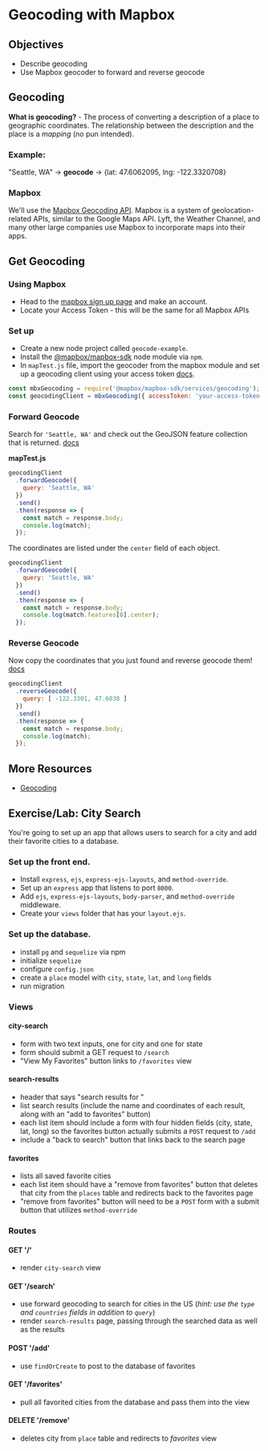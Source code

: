 # Geocoding with Mapbox

## Objectives

* Describe geocoding
* Use Mapbox geocoder to forward and reverse geocode

## Geocoding

**What is geocoding?** - The process of converting a description of a place to geographic coordinates. The relationship between the description and the place is a _mapping_ \(no pun intended\).

### Example:

"Seattle, WA" -&gt; **geocode** -&gt; {lat: 47.6062095, lng: -122.3320708}

### Mapbox

We'll use the [Mapbox Geocoding API](https://www.mapbox.com/api-documentation/#geocoding). Mapbox is a system of geolocation-related APIs, similar to the Google Maps API. Lyft, the Weather Channel, and many other large companies use Mapbox to incorporate maps into their apps.

## Get Geocoding

### Using Mapbox

* Head to the [mapbox sign up page](https://www.mapbox.com/signup/?route-to=%22/account/%22) and make an account.
* Locate your Access Token - this will be the same for all Mapbox APIs

### Set up

* Create a new node project called `geocode-example`.
* Install the [@mapbox/mapbox-sdk](https://github.com/mapbox/mapbox-sdk-js) node module via `npm`.
* In `mapTest.js` file, import the geocoder from the mapbox module and set up a geocoding client using your access token [docs](https://www.mapbox.com/api-documentation/?language=JavaScript#geocoding).

```javascript
const mbxGeocoding = require('@mapbox/mapbox-sdk/services/geocoding');
const geocodingClient = mbxGeocoding({ accessToken: 'your-access-token' });
```

### Forward Geocode

Search for `'Seattle, WA'` and check out the GeoJSON feature collection that is returned. [docs](https://www.mapbox.com/api-documentation/?language=JavaScript#search-for-places)

**mapTest.js**

```javascript
geocodingClient
  .forwardGeocode({
    query: 'Seattle, WA'
  })
  .send()
  .then(response => {
    const match = response.body;
    console.log(match);
  });
```

The coordinates are listed under the `center` field of each object.

```javascript
geocodingClient
  .forwardGeocode({
    query: 'Seattle, WA'
  })
  .send()
  .then(response => {
    const match = response.body;
    console.log(match.features[0].center);
  });
```

### Reverse Geocode

Now copy the coordinates that you just found and reverse geocode them! [docs](https://www.mapbox.com/api-documentation/?language=JavaScript#retrieve-places-near-a-location)

```javascript
geocodingClient
  .reverseGeocode({
    query: [ -122.3301, 47.6038 ]
  })
  .send()
  .then(response => {
    const match = response.body;
    console.log(match);
  });
```

## More Resources

* [Geocoding](https://www.mapbox.com/help/how-geocoding-works/#how-geocoding-works)

## Exercise/Lab: City Search

You're going to set up an app that allows users to search for a city and add their favorite cities to a database.

### Set up the front end.

* Install `express`, `ejs`, `express-ejs-layouts`, and `method-override`.
* Set up an `express` app that listens to port `8000`.
* Add `ejs`, `express-ejs-layouts`, `body-parser`, and `method-override` middleware.
* Create your `views` folder that has your `layout.ejs`.

### Set up the database.

* install `pg` and `sequelize` via npm
* initialize  `sequelize`
* configure `config.json`
* create a `place` model with `city`, `state`, `lat`, and `long` fields
* run migration

### Views

#### city-search

* form with two text inputs, one for city and one for state
* form should submit a GET request to `/search`
* "View My Favorites" button links to  `/favorites` view

#### search-results

* header that says "search results for  "
* list search results \(include the name and coordinates of each result, along with an "add to favorites" button\)
* each list item should include a form with four hidden fields \(city, state, lat, long\) so the favorites button actually submits a `POST` request to `/add`
* include a "back to search" button that links back to the search page

#### favorites

* lists all saved favorite cities
* each list item should have a "remove from favorites" button that deletes that city from the `places` table and redirects back to the favorites page
* "remove from favorites" button will need to be a `POST` form with a submit button that utilizes `method-override`

### Routes

#### GET '/'

* render `city-search` view

#### GET '/search'

* use forward geocoding to search for cities in the US \(_hint: use the `type` and `countries` fields in addition to `query`_\)
* render `search-results` page, passing through the searched data as well as the results

#### POST '/add'

* use `findOrCreate` to post to the database of favorites

#### GET '/favorites'

* pull all favorited cities from the database and pass them into the view

#### DELETE '/remove'

* deletes city from `place` table and redirects to _favorites_ view

